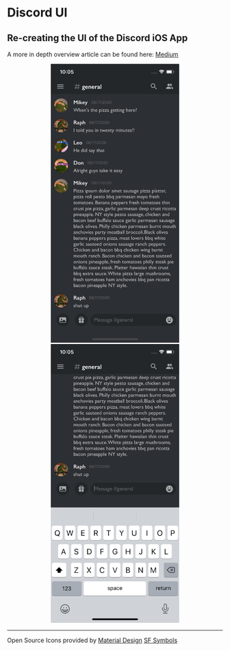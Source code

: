 # Discord UI
## Re-creating the UI of the Discord iOS App
A more in depth overview article can be found here: [Medium]() 


<p align = "center">
<img src= "Screenshots/screenshot1.png" width = "300">
<img src= "Screenshots/screenshot2.png" width = "300">
</p>


---
Open Source Icons provided by 
[Material Design](https://material.io/resources/icons/?style=baseline)
[SF Symbols](https://developer.apple.com/sf-symbols/)  

